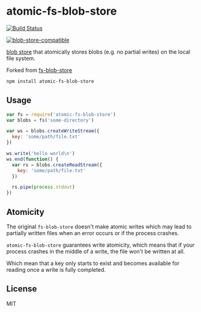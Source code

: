 # atomic-fs-blob-store
[![Build Status](https://travis-ci.com/digidem/atomic-fs-blob-store.svg?branch=master)](https://travis-ci.com/digidem/atomic-fs-blob-store)

[![blob-store-compatible](https://raw.githubusercontent.com/maxogden/abstract-blob-store/master/badge.png)](https://github.com/maxogden/abstract-blob-store)

[blob store](https://github.com/maxogden/abstract-blob-store) that atomically stores blobs (e.g. no partial writes) on the local file system.

Forked from [fs-blob-store](https://github.com/maxogden/fs-blob-store)

```sh
npm install atomic-fs-blob-store
```

## Usage

``` js
var fs = require('atomic-fs-blob-store')
var blobs = fs('some-directory')

var ws = blobs.createWriteStream({
  key: 'some/path/file.txt'
})

ws.write('hello world\n')
ws.end(function() {
  var rs = blobs.createReadStream({
    key: 'some/path/file.txt'
  })

  rs.pipe(process.stdout)
})
```

## Atomicity

The original `fs-blob-store` doesn't make atomic writes which may lead
to partially written files when an error occurs or if the process
crashes.

`atomic-fs-blob-store` guarantees write atomicity, which means that if
your process crashes in the middle of a write, the file won't be written
at all.

Which mean that a key only starts to exist and becomes available for
reading once a write is fully completed.

## License

MIT
